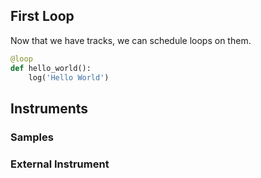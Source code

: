 ## First Loop

Now that we have tracks, we can schedule loops on them.


``` python
@loop
def hello_world():
    log('Hello World')
```

## Instruments

### Samples

### External Instrument

